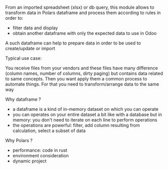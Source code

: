 From an imported spreadsheet (xlsx) or db query, this module allows to transform data in Polars dataframe and process them according to rules in order to:

- filter data and display 
- obtain another dataframe with only the expected data to use in Odoo

A such dataframe can help to prepare data in order to be used to create/update or import

Typical use case:

You receive files from your vendors and these files have many difference (column names, number of columns, dirty paging) but contains data related to same concepts.
Then you want apply them a common process to automate things.
For that you need to transform/arrange data to the same way


Why dataframe ?

- a dataframe is a kind of in-memory dataset on which you can operate
- you can operates on your entire dataset a bit like with a database but in memory: you don't need to iterate on each line to perform operations
- the operations are powerful: filter, add column resulting from calculation, select a subset of data


Why Polars ?

- performance: code in rust
- environment consideration
- dynamic project
